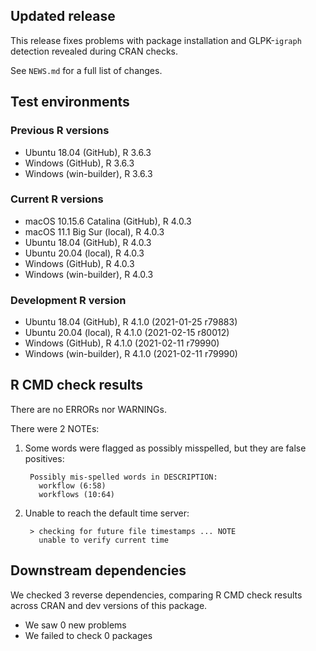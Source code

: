 ## Updated release

This release fixes problems with package installation and GLPK-`igraph` detection revealed during CRAN checks.

See `NEWS.md` for a full list of changes.

## Test environments

### Previous R versions
* Ubuntu 18.04                 (GitHub), R 3.6.3
* Windows                      (GitHub), R 3.6.3
* Windows                 (win-builder), R 3.6.3

### Current R versions
* macOS 10.15.6 Catalina       (GitHub), R 4.0.3
* macOS 11.1 Big Sur            (local), R 4.0.3
* Ubuntu 18.04                 (GitHub), R 4.0.3
* Ubuntu 20.04                  (local), R 4.0.3
* Windows                      (GitHub), R 4.0.3
* Windows                 (win-builder), R 4.0.3

### Development R version
* Ubuntu 18.04                 (GitHub), R 4.1.0 (2021-01-25 r79883)
* Ubuntu 20.04                  (local), R 4.1.0 (2021-02-15 r80012)
* Windows                      (GitHub), R 4.1.0 (2021-02-11 r79990)
* Windows                 (win-builder), R 4.1.0 (2021-02-11 r79990)

## R CMD check results

There are no ERRORs nor WARNINGs.

There were 2 NOTEs:

1. Some words were flagged as possibly misspelled, but they are false positives:

        Possibly mis-spelled words in DESCRIPTION:
          workflow (6:58)
          workflows (10:64)

2. Unable to reach the default time server:

        > checking for future file timestamps ... NOTE
          unable to verify current time

## Downstream dependencies

We checked 3 reverse dependencies, comparing R CMD check results across CRAN and dev versions of this package.

 * We saw 0 new problems
 * We failed to check 0 packages
